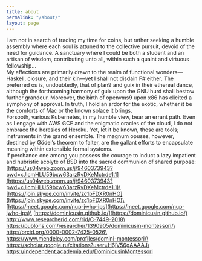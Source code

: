 ```yaml
---
title: about
permalink: "/about/"
layout: page
---
```


I am not in search of trading my time for coins, but rather seeking a humble assembly where each soul is attuned to the collective pursuit, devoid of the need for guidance. A sanctuary where I could be both a student and an artisan of wisdom, contributing unto all, within such a quaint and virtuous fellowship…\
My affections are primarily drawn to the realm of functional wonders—Haskell, closure, and their kin—yet I shall not disdain F# either. The preferred os is, undoubtedly, that of plan9 and guix in their ethereal dance, although the forthcoming harmony of guix upon the GNU hurd shall bestow further grandeur. Moreover, the birth of openvms9 upon x86 has elicited a symphony of approval. In truth, I hold an ardor for the exotic, whether it be the comforts of Mac or the known solace it brings.\
Forsooth, various Kubernetes, in my humble view, bear an errant path. Even as I engage with AWS GCE and the enigmatic oracles of the cloud, I do not embrace the heresies of Heroku. Yet, let it be known, these are tools; instruments in the grand ensemble. The magnum opuses, however, destined by Gödel’s theorem to falter, are the gallant efforts to encapsulate meaning within extensible formal systems.\
If perchance one among you possess the courage to induct a lazy impatient and hubristic acolyte of BSD into the sacred communion of shared purpose:\
[https://us04web.zoom.us/j/9460373943?pwd=xJlcmHLU59bxw63arzRvDXeMctrde1.1](https://us04web.zoom.us/j/9460373943?pwd=xJlcmHLU59bxw63arzRvDXeMctrde1.1)\
[https://join.skype.com/invite/zc1pFDXR0nHO](https://join.skype.com/invite/zc1pFDXR0nHO)\
[https://meet.google.com/nup-jwho-ips](https://meet.google.com/nup-jwho-ips)\
[https://dominicusin.github.io/](https://dominicusin.github.io/)
http://www.researcherid.com/rid/C-7449-2018\
https://publons.com/researcher/1390905/dominicusin-montessori/\
http://orcid.org/0000-0002-7425-0526\
https://www.mendeley.com/profiles/domini-montessori/\
https://scholar.google.ru/citations?user=H6jV56gAAAAJ\
https://independent.academia.edu/DominicusinMontessori
